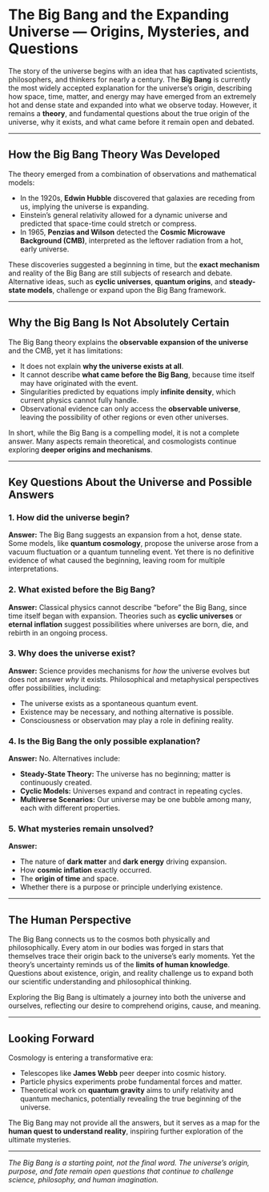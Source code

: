 # **The Big Bang and the Expanding Universe — Origins, Mysteries, and Questions**

The story of the universe begins with an idea that has captivated scientists, philosophers, and thinkers for nearly a century. The **Big Bang** is currently the most widely accepted explanation for the universe’s origin, describing how space, time, matter, and energy may have emerged from an extremely hot and dense state and expanded into what we observe today. However, it remains a **theory**, and fundamental questions about the true origin of the universe, why it exists, and what came before it remain open and debated.

---

## **How the Big Bang Theory Was Developed**

The theory emerged from a combination of observations and mathematical models:

* In the 1920s, **Edwin Hubble** discovered that galaxies are receding from us, implying the universe is expanding.
* Einstein’s general relativity allowed for a dynamic universe and predicted that space-time could stretch or compress.
* In 1965, **Penzias and Wilson** detected the **Cosmic Microwave Background (CMB)**, interpreted as the leftover radiation from a hot, early universe.

These discoveries suggested a beginning in time, but the **exact mechanism** and reality of the Big Bang are still subjects of research and debate. Alternative ideas, such as **cyclic universes**, **quantum origins**, and **steady-state models**, challenge or expand upon the Big Bang framework.

---

## **Why the Big Bang Is Not Absolutely Certain**

The Big Bang theory explains the **observable expansion of the universe** and the CMB, yet it has limitations:

* It does not explain **why the universe exists at all**.
* It cannot describe **what came before the Big Bang**, because time itself may have originated with the event.
* Singularities predicted by equations imply **infinite density**, which current physics cannot fully handle.
* Observational evidence can only access the **observable universe**, leaving the possibility of other regions or even other universes.

In short, while the Big Bang is a compelling model, it is not a complete answer. Many aspects remain theoretical, and cosmologists continue exploring **deeper origins and mechanisms**.

---

## **Key Questions About the Universe and Possible Answers**

### **1. How did the universe begin?**

**Answer:** The Big Bang suggests an expansion from a hot, dense state. Some models, like **quantum cosmology**, propose the universe arose from a vacuum fluctuation or a quantum tunneling event. Yet there is no definitive evidence of what caused the beginning, leaving room for multiple interpretations.

### **2. What existed before the Big Bang?**

**Answer:** Classical physics cannot describe “before” the Big Bang, since time itself began with expansion. Theories such as **cyclic universes** or **eternal inflation** suggest possibilities where universes are born, die, and rebirth in an ongoing process.

### **3. Why does the universe exist?**

**Answer:** Science provides mechanisms for *how* the universe evolves but does not answer *why* it exists. Philosophical and metaphysical perspectives offer possibilities, including:

* The universe exists as a spontaneous quantum event.
* Existence may be necessary, and nothing alternative is possible.
* Consciousness or observation may play a role in defining reality.

### **4. Is the Big Bang the only possible explanation?**

**Answer:** No. Alternatives include:

* **Steady-State Theory:** The universe has no beginning; matter is continuously created.
* **Cyclic Models:** Universes expand and contract in repeating cycles.
* **Multiverse Scenarios:** Our universe may be one bubble among many, each with different properties.

### **5. What mysteries remain unsolved?**

**Answer:**

* The nature of **dark matter** and **dark energy** driving expansion.
* How **cosmic inflation** exactly occurred.
* The **origin of time** and space.
* Whether there is a purpose or principle underlying existence.

---

## **The Human Perspective**

The Big Bang connects us to the cosmos both physically and philosophically. Every atom in our bodies was forged in stars that themselves trace their origin back to the universe’s early moments. Yet the theory’s uncertainty reminds us of the **limits of human knowledge**. Questions about existence, origin, and reality challenge us to expand both our scientific understanding and philosophical thinking.

Exploring the Big Bang is ultimately a journey into both the universe and ourselves, reflecting our desire to comprehend origins, cause, and meaning.

---

## **Looking Forward**

Cosmology is entering a transformative era:

* Telescopes like **James Webb** peer deeper into cosmic history.
* Particle physics experiments probe fundamental forces and matter.
* Theoretical work on **quantum gravity** aims to unify relativity and quantum mechanics, potentially revealing the true beginning of the universe.

The Big Bang may not provide all the answers, but it serves as a map for the **human quest to understand reality**, inspiring further exploration of the ultimate mysteries.

---

*The Big Bang is a starting point, not the final word. The universe’s origin, purpose, and fate remain open questions that continue to challenge science, philosophy, and human imagination.*
